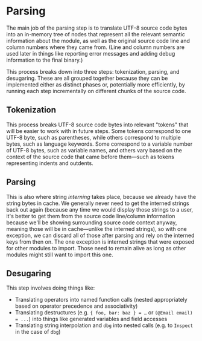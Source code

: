 # Parsing

The main job of the parsing step is to translate UTF-8 source code bytes into an in-memory tree of nodes that represent all the relevant semantic information about the module, as well as the original source code line and column numbers where they came from. (Line and column numbers are used later in things like reporting error messages and adding debug information to the final binary.)

This process breaks down into three steps: tokenization, parsing, and desugaring. These are all grouped together because they can be implemented either as distinct phases or, potentially more efficiently, by running each step incrementally on different chunks of the source code.

## Tokenization

This process breaks UTF-8 source code bytes into relevant "tokens" that will be easier to work with in future steps. Some tokens correspond to one UTF-8 byte, such as parentheses, while others correspond to multiple bytes, such as language keywords. Some correspond to a variable number of UTF-8 bytes, such as variable names, and others vary based on the context of the source code that came before them—such as tokens representing indents and outdents.

## Parsing

This is also where string _interning_ takes place, because we already have the string bytes in cache. We generally never need to get the interned strings back out again (because any time we would display those strings to a user, it's better to get them from the source code line/column information because we'll be showing surrounding source code context anyway, meaning those will be in cache—unlike the interned strings), so with one exception, we can discard all of those after parsing and rely on the interned keys from then on. The one exception is interned strings that were exposed for other modules to import. Those need to remain alive as long as other modules might still want to import this one.

## Desugaring

This step involves doing things like:

-   Translating operators into named function calls (nested appropriately based on operator precedence and associativity)
-   Translating destructures (e.g. `{ foo, bar: baz } = …` or `(@Email email) = ...`) into things like generated variables and field accesses
-   Translating string interpolation and `dbg` into nested calls (e.g. to `Inspect` in the case of `dbg`)
